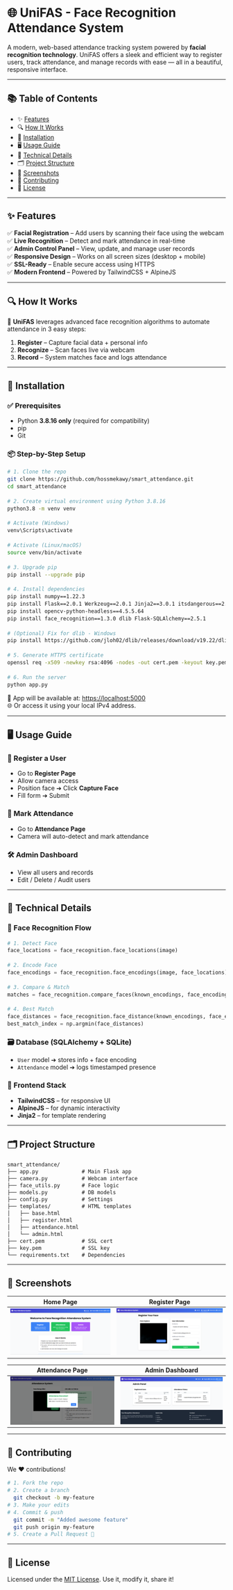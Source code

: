 # 🌐 UniFAS - Face Recognition Attendance System

A modern, web-based attendance tracking system powered by **facial recognition technology**. UniFAS offers a sleek and efficient way to register users, track attendance, and manage records with ease — all in a beautiful, responsive interface.

---

## 📚 Table of Contents

- ✨ [Features](#-features)  
- 🔍 [How It Works](#-how-it-works)  
- 🚀 [Installation](#-installation)  
- 🖥️ [Usage Guide](#-usage-guide)  
- 🔧 [Technical Details](#-technical-details)  
- 🗂️ [Project Structure](#-project-structure)  
- 📸 [Screenshots](#-screenshots)  
- 🤝 [Contributing](#-contributing)  
- 📄 [License](#-license)  

---

## ✨ Features

✅ **Facial Registration** – Add users by scanning their face using the webcam  
✅ **Live Recognition** – Detect and mark attendance in real-time  
✅ **Admin Control Panel** – View, update, and manage user records  
✅ **Responsive Design** – Works on all screen sizes (desktop + mobile)  
✅ **SSL-Ready** – Enable secure access using HTTPS  
✅ **Modern Frontend** – Powered by TailwindCSS + AlpineJS

---

## 🔍 How It Works

🎥 **UniFAS** leverages advanced face recognition algorithms to automate attendance in 3 easy steps:

1. **Register** – Capture facial data + personal info  
2. **Recognize** – Scan faces live via webcam  
3. **Record** – System matches face and logs attendance

---

## 🚀 Installation

### ✅ Prerequisites
- Python **3.8.16 only** (required for compatibility)
- pip
- Git

### 📦 Step-by-Step Setup

```bash
# 1. Clone the repo
git clone https://github.com/hossmekawy/smart_attendance.git
cd smart_attendance

# 2. Create virtual environment using Python 3.8.16
python3.8 -m venv venv

# Activate (Windows)
venv\Scripts\activate

# Activate (Linux/macOS)
source venv/bin/activate

# 3. Upgrade pip
pip install --upgrade pip

# 4. Install dependencies
pip install numpy==1.22.3
pip install Flask==2.0.1 Werkzeug==2.0.1 Jinja2==3.0.1 itsdangerous==2.0.1 MarkupSafe==2.0.1
pip install opencv-python-headless==4.5.5.64
pip install face_recognition==1.3.0 dlib Flask-SQLAlchemy==2.5.1

# (Optional) Fix for dlib - Windows
pip install https://github.com/jloh02/dlib/releases/download/v19.22/dlib-19.22.99-cp310-cp310-win_amd64.whl

# 5. Generate HTTPS certificate
openssl req -x509 -newkey rsa:4096 -nodes -out cert.pem -keyout key.pem -days 365

# 6. Run the server
python app.py
```

🚀 App will be available at: [https://localhost:5000](https://localhost:5000)  
🌐 Or access it using your local IPv4 address.

---

## 🖥️ Usage Guide

### 👤 Register a User
- Go to **Register Page**
- Allow camera access
- Position face ➔ Click **Capture Face**
- Fill form ➔ Submit

### 📸 Mark Attendance
- Go to **Attendance Page**
- Camera will auto-detect and mark attendance

### 🛠️ Admin Dashboard
- View all users and records
- Edit / Delete / Audit users

---

## 🔧 Technical Details

### 🧠 Face Recognition Flow
```python
# 1. Detect Face
face_locations = face_recognition.face_locations(image)

# 2. Encode Face
face_encodings = face_recognition.face_encodings(image, face_locations)

# 3. Compare & Match
matches = face_recognition.compare_faces(known_encodings, face_encoding)

# 4. Best Match
face_distances = face_recognition.face_distance(known_encodings, face_encoding)
best_match_index = np.argmin(face_distances)
```

### 🗃️ Database (SQLAlchemy + SQLite)
- `User` model ➔ stores info + face encoding
- `Attendance` model ➔ logs timestamped presence

### 💅 Frontend Stack
- **TailwindCSS** – for responsive UI
- **AlpineJS** – for dynamic interactivity
- **Jinja2** – for template rendering

---

## 🗂️ Project Structure

```
smart_attendance/
├── app.py              # Main Flask app
├── camera.py           # Webcam interface
├── face_utils.py       # Face logic
├── models.py           # DB models
├── config.py           # Settings
├── templates/          # HTML templates
│   ├── base.html
│   ├── register.html
│   ├── attendance.html
│   └── admin.html
├── cert.pem            # SSL cert
├── key.pem             # SSL key
└── requirements.txt    # Dependencies
```

---

## 📸 Screenshots

| Home Page            | Register Page         |
|----------------------|------------------------|
| ![Index Screenshot](screenshots/index.png) | ![Register Screenshot](register.png) |

| Attendance Page      | Admin Dashboard       |
|----------------------|------------------------|
| ![Attendance Screenshot](screenshots/attendance.png) | ![Admin Screenshot](screenshots/admin.png) |

---

## 🤝 Contributing

We ❤️ contributions!

```bash
# 1. Fork the repo
# 2. Create a branch
  git checkout -b my-feature
# 3. Make your edits
# 4. Commit & push
  git commit -m "Added awesome feature"
  git push origin my-feature
# 5. Create a Pull Request 🚀
```

---

## 📄 License

Licensed under the [MIT License](LICENSE). Use it, modify it, share it!

